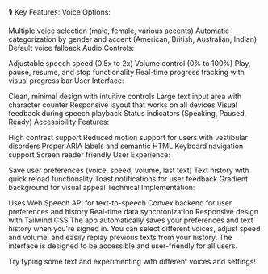 🎙️ Key Features:
Voice Options:

Multiple voice selection (male, female, various accents)
Automatic categorization by gender and accent (American, British, Australian, Indian)
Default voice fallback
Audio Controls:

Adjustable speech speed (0.5x to 2x)
Volume control (0% to 100%)
Play, pause, resume, and stop functionality
Real-time progress tracking with visual progress bar
User Interface:

Clean, minimal design with intuitive controls
Large text input area with character counter
Responsive layout that works on all devices
Visual feedback during speech playback
Status indicators (Speaking, Paused, Ready)
Accessibility Features:

High contrast support
Reduced motion support for users with vestibular disorders
Proper ARIA labels and semantic HTML
Keyboard navigation support
Screen reader friendly
User Experience:

Save user preferences (voice, speed, volume, last text)
Text history with quick reload functionality
Toast notifications for user feedback
Gradient background for visual appeal
Technical Implementation:

Uses Web Speech API for text-to-speech
Convex backend for user preferences and history
Real-time data synchronization
Responsive design with Tailwind CSS
The app automatically saves your preferences and text history when you're signed in. You can select different voices, adjust speed and volume, and easily replay previous texts from your history. The interface is designed to be accessible and user-friendly for all users.

Try typing some text and experimenting with different voices and settings!
